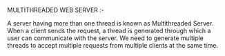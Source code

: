 MULTITHREADED WEB SERVER :-

A server having more than one thread is known as Multithreaded Server. When a client sends the request, a thread is generated through which a user can communicate with the server. 
We need to generate multiple threads to accept multiple requests from multiple clients at the same time. 


